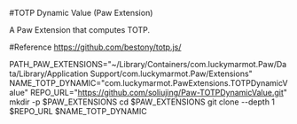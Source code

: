 #TOTP Dynamic Value (Paw Extension)

A Paw Extension that computes TOTP.

#Reference
https://github.com/bestony/totp.js/

PATH_PAW_EXTENSIONS="~/Library/Containers/com.luckymarmot.Paw/Data/Library/Application Support/com.luckymarmot.Paw/Extensions"
NAME_TOTP_DYNAMIC="com.luckymarmot.PawExtensions.TOTPDynamicValue"
REPO_URL="https://github.com/soliujing/Paw-TOTPDynamicValue.git"
mkdir -p $PAW_EXTENSIONS
cd $PAW_EXTENSIONS
git clone --depth 1 $REPO_URL $NAME_TOTP_DYNAMIC
